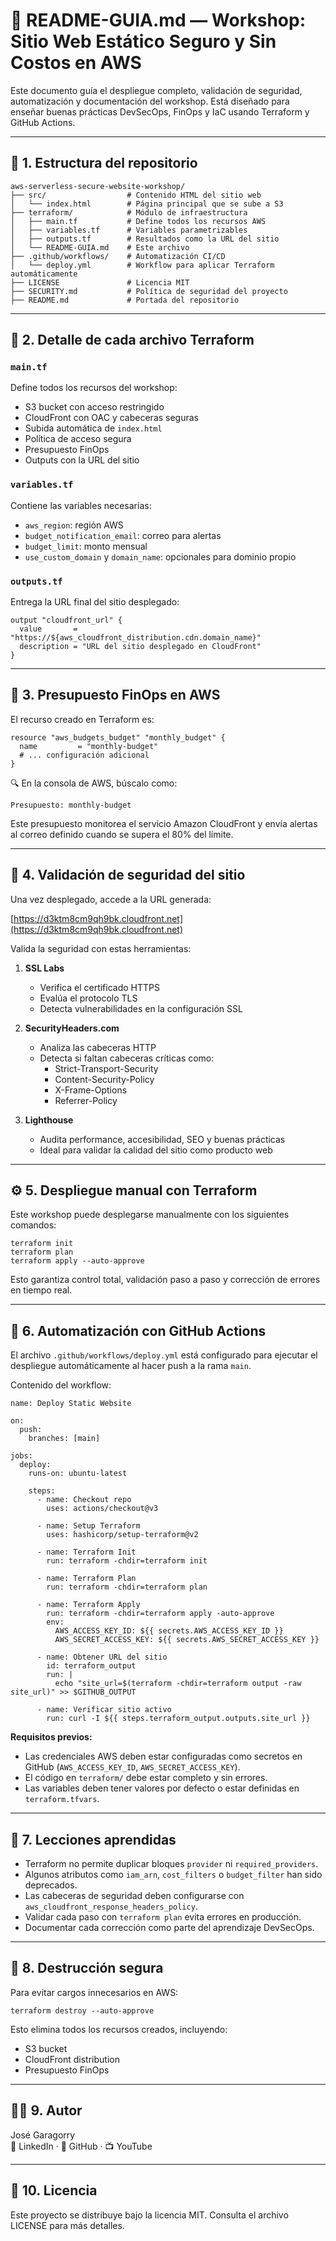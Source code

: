 # 📘 README-GUIA.md — Workshop: Sitio Web Estático Seguro y Sin Costos en AWS

Este documento guía el despliegue completo, validación de seguridad, automatización y documentación del workshop. Está diseñado para enseñar buenas prácticas DevSecOps, FinOps y IaC usando Terraform y GitHub Actions.

---

## 🧩 1. Estructura del repositorio

```
aws-serverless-secure-website-workshop/
├── src/                  # Contenido HTML del sitio web
│   └── index.html        # Página principal que se sube a S3
├── terraform/            # Módulo de infraestructura
│   ├── main.tf           # Define todos los recursos AWS
│   ├── variables.tf      # Variables parametrizables
│   ├── outputs.tf        # Resultados como la URL del sitio
│   └── README-GUIA.md    # Este archivo
├── .github/workflows/    # Automatización CI/CD
│   └── deploy.yml        # Workflow para aplicar Terraform automáticamente
├── LICENSE               # Licencia MIT
├── SECURITY.md           # Política de seguridad del proyecto
├── README.md             # Portada del repositorio
```

---

## 📂 2. Detalle de cada archivo Terraform

### `main.tf`
Define todos los recursos del workshop:
- S3 bucket con acceso restringido
- CloudFront con OAC y cabeceras seguras
- Subida automática de `index.html`
- Política de acceso segura
- Presupuesto FinOps
- Outputs con la URL del sitio

### `variables.tf`
Contiene las variables necesarias:
- `aws_region`: región AWS
- `budget_notification_email`: correo para alertas
- `budget_limit`: monto mensual
- `use_custom_domain` y `domain_name`: opcionales para dominio propio

### `outputs.tf`
Entrega la URL final del sitio desplegado:

```
output "cloudfront_url" {
  value       = "https://${aws_cloudfront_distribution.cdn.domain_name}"
  description = "URL del sitio desplegado en CloudFront"
}
```

---

## 💸 3. Presupuesto FinOps en AWS

El recurso creado en Terraform es:

```
resource "aws_budgets_budget" "monthly_budget" {
  name         = "monthly-budget"
  # ... configuración adicional
}
```

🔍 En la consola de AWS, búscalo como:

```
Presupuesto: monthly-budget
```

Este presupuesto monitorea el servicio Amazon CloudFront y envía alertas al correo definido cuando se supera el 80% del límite.

---

## 🔐 4. Validación de seguridad del sitio

Una vez desplegado, accede a la URL generada:

[https://d3ktm8cm9qh9bk.cloudfront.net](https://d3ktm8cm9qh9bk.cloudfront.net)

Valida la seguridad con estas herramientas:

1. **SSL Labs**
   - Verifica el certificado HTTPS
   - Evalúa el protocolo TLS
   - Detecta vulnerabilidades en la configuración SSL

2. **SecurityHeaders.com**
   - Analiza las cabeceras HTTP
   - Detecta si faltan cabeceras críticas como:
     - Strict-Transport-Security
     - Content-Security-Policy
     - X-Frame-Options
     - Referrer-Policy

3. **Lighthouse**
   - Audita performance, accesibilidad, SEO y buenas prácticas
   - Ideal para validar la calidad del sitio como producto web

---

## ⚙️ 5. Despliegue manual con Terraform

Este workshop puede desplegarse manualmente con los siguientes comandos:

```
terraform init
terraform plan
terraform apply --auto-approve
```

Esto garantiza control total, validación paso a paso y corrección de errores en tiempo real.

---

## 🤖 6. Automatización con GitHub Actions

El archivo `.github/workflows/deploy.yml` está configurado para ejecutar el despliegue automáticamente al hacer push a la rama `main`.

Contenido del workflow:

```
name: Deploy Static Website

on:
  push:
    branches: [main]

jobs:
  deploy:
    runs-on: ubuntu-latest

    steps:
      - name: Checkout repo
        uses: actions/checkout@v3

      - name: Setup Terraform
        uses: hashicorp/setup-terraform@v2

      - name: Terraform Init
        run: terraform -chdir=terraform init

      - name: Terraform Plan
        run: terraform -chdir=terraform plan

      - name: Terraform Apply
        run: terraform -chdir=terraform apply -auto-approve
        env:
          AWS_ACCESS_KEY_ID: ${{ secrets.AWS_ACCESS_KEY_ID }}
          AWS_SECRET_ACCESS_KEY: ${{ secrets.AWS_SECRET_ACCESS_KEY }}

      - name: Obtener URL del sitio
        id: terraform_output
        run: |
          echo "site_url=$(terraform -chdir=terraform output -raw site_url)" >> $GITHUB_OUTPUT

      - name: Verificar sitio activo
        run: curl -I ${{ steps.terraform_output.outputs.site_url }}
```

**Requisitos previos:**
- Las credenciales AWS deben estar configuradas como secretos en GitHub (`AWS_ACCESS_KEY_ID`, `AWS_SECRET_ACCESS_KEY`).
- El código en `terraform/` debe estar completo y sin errores.
- Las variables deben tener valores por defecto o estar definidas en `terraform.tfvars`.

---

## 🧠 7. Lecciones aprendidas

- Terraform no permite duplicar bloques `provider` ni `required_providers`.
- Algunos atributos como `iam_arn`, `cost_filters` o `budget_filter` han sido deprecados.
- Las cabeceras de seguridad deben configurarse con `aws_cloudfront_response_headers_policy`.
- Validar cada paso con `terraform plan` evita errores en producción.
- Documentar cada corrección como parte del aprendizaje DevSecOps.

---

## 🧹 8. Destrucción segura

Para evitar cargos innecesarios en AWS:

```
terraform destroy --auto-approve
```

Esto elimina todos los recursos creados, incluyendo:
- S3 bucket
- CloudFront distribution
- Presupuesto FinOps

---

## 👨‍🏫 9. Autor

José Garagorry  
🔗 LinkedIn · 🐙 GitHub · 📺 YouTube

---

## 📄 10. Licencia

Este proyecto se distribuye bajo la licencia MIT. Consulta el archivo LICENSE para más detalles.
```

